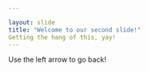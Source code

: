 ```yaml
---

layout: slide 
title: "Welcome to our second slide!" 
Getting the hang of this, yay! 
---
```


Use the left arrow to go back! 
